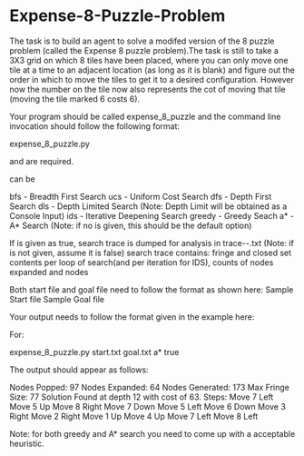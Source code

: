 # Expense-8-Puzzle-Problem
The task is to build an agent to solve a modifed version of the 8 puzzle problem (called the Expense 8 puzzle problem).The task is still to take a 3X3 grid on which 8 tiles have been placed, where you can only move one tile at a time to an adjacent location (as long as it is blank) and figure out the order in which to move the tiles to get it to a desired configuration. However now the number on the tile now also represents the cot of moving that tile (moving the tile marked 6 costs 6).

Your program should be called expense_8_puzzle and the command line invocation should follow the following format:

expense_8_puzzle.py <start-file> <goal-file> <method> <dump-flag>
 
<start-file> and <goal-file> are required.
 
 <method> can be
  
bfs - Breadth First Search
ucs - Uniform Cost Search
dfs - Depth First Search
dls - Depth Limited Search (Note: Depth Limit will be obtained as a Console Input) 
ids - Iterative Deepening Search 
greedy - Greedy Seach
a* - A* Search (Note: if no <method> is given, this should be the default option)
  
If <dump-flag>  is given as true, search trace is dumped for analysis in trace-<date>-<time>.txt (Note: if <dump-flag> is not given, assume it is false)
search trace contains: fringe and closed set contents per loop of search(and per iteration for IDS), counts of nodes expanded and nodes
  
Both start file and goal file need to follow the format as shown here:
Sample Start file
Sample Goal file
  
Your output needs to follow the format given in the example here:

For:
  

expense_8_puzzle.py start.txt goal.txt a* true
  

The output should appear as follows:

Nodes Popped: 97
Nodes Expanded: 64
Nodes Generated: 173
Max Fringe Size: 77
Solution Found at depth 12 with cost of 63.
Steps:
        Move 7 Left
        Move 5 Up
        Move 8 Right
        Move 7 Down
        Move 5 Left
        Move 6 Down
        Move 3 Right
        Move 2 Right
        Move 1 Up
        Move 4 Up
        Move 7 Left
        Move 8 Left
  
Note: for both greedy and A* search you need to come up with a acceptable heuristic.
